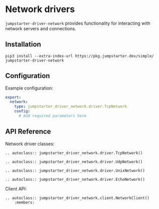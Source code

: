 # Network drivers

`jumpstarter-driver-network` provides functionality for interacting with network
servers and connections.

## Installation

```shell
pip3 install --extra-index-url https://pkg.jumpstarter.dev/simple/ jumpstarter-driver-network
```

## Configuration

Example configuration:

```yaml
export:
  network:
    type: jumpstarter_driver_network.driver.TcpNetwork
    config:
      # Add required parameters here
```

## API Reference

Network driver classes:

```{eval-rst}
.. autoclass:: jumpstarter_driver_network.driver.TcpNetwork()
```

```{eval-rst}
.. autoclass:: jumpstarter_driver_network.driver.UdpNetwork()
```

```{eval-rst}
.. autoclass:: jumpstarter_driver_network.driver.UnixNetwork()
```

```{eval-rst}
.. autoclass:: jumpstarter_driver_network.driver.EchoNetwork()
```

Client API:

```{eval-rst}
.. autoclass:: jumpstarter_driver_network.client.NetworkClient()
    :members:
```
